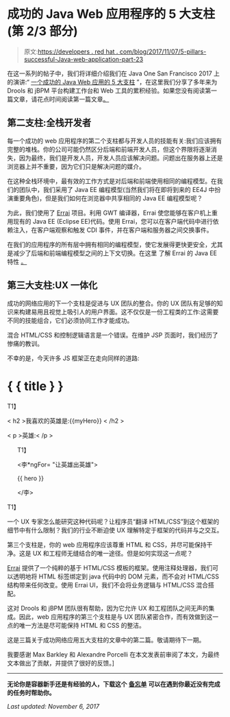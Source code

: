 # 成功的 Java Web 应用程序的 5 大支柱(第 2/3 部分)

> 原文:[https://developers . red hat . com/blog/2017/11/07/5-pillars-successful-Java-web-application-part-23](https://developers.redhat.com/blog/2017/11/07/5-pillars-successful-java-web-application-part-23)

在这一系列的帖子中，我们将详细介绍我们在 Java One San Francisco 2017 上的演讲:“ [一个成功的 Java Web 应用的 5 大支柱](https://speakerdeck.com/ederign/5-pillars-of-a-successful-java-web-application-1) ”，在这里我们分享了多年来为 Drools 和 jBPM 平台构建工作台和 Web 工具的累积经验。如果您没有阅读第一篇文章，请花点时间阅读第一篇文章[。](https://developers.redhat.com/blog/2017/11/06/5-pillars-successful-java-web-application-part-13/)

## 第二支柱:全栈开发者

每一个成功的 web 应用程序的第二个支柱都与开发人员的技能有关:我们应该拥有完整的堆栈。你的公司可能仍然区分后端和前端开发人员，但这个界限将逐渐消失，因为最终，我们是开发人员，开发人员应该解决问题。问题出在服务器上还是浏览器上并不重要，因为它们只是解决问题的媒介。

在这种全栈环境中，最有效的工作方式是对后端和前端使用相同的编程模型。在我们的团队中，我们采用了 Java EE 编程模型(当然我们将在即将到来的 EE4J 中扮演重要角色)，但是我们如何在浏览器中共享相同的 Java EE 编程模型呢？

为此，我们使用了 [Errai](http://erraiframework.org/) 项目。利用 GWT 编译器，Errai 使您能够在客户机上重用现有的 Java EE (Eclipse EE)代码。使用 Errai，您可以在客户端代码中进行依赖注入，在客户端观察和触发 CDI 事件，并在客户端和服务器之间交换事件。

在我们的应用程序的所有层中拥有相同的编程模型，使它发展得更快更安全，尤其是减少了后端和前端编程模型之间的上下文切换。在这里 了解 Errai 的 Java EE 特性 [。](https://github.com/errai/errai-tutorial)

## 第三大支柱:UX 一体化

成功的网络应用的下一个支柱是促进与 UX 团队的整合。你的 UX 团队有足够的知识来构建易用且视觉上吸引人的用户界面。这不仅仅是一份工程类的工作:这需要不同的技能组合，它们必须协同工作才能成功。

混合 HTML/CSS 和控制逻辑语言是一个错误。在维护 JSP 页面时，我们经历了惨痛的教训。

不幸的是，今天许多 JS 框架正在走向同样的道路:

<h1>{ { title } }</h1>T1】

< h2 >我喜欢的英雄是:{{myHero}} < /h2 >

< p >英雄:< /p >

<ul>T1】

<李*ngFor= "让英雄出英雄">

{{ hero }}

</李>

</ul>T1】

一个 UX 专家怎么能研究这种代码呢？让程序员“翻译 HTML/CSS”到这个框架的细节中有什么限制？我们的行业不断迫使 UX 理解特定于框架的代码并与之交互。

第三个支柱是，你的 web 应用程序应该尊重 HTML 和 CSS，并尽可能保持干净。这是 UX 和工程师无缝结合的唯一途径。但是如何实现这一点呢？

[Errai](http://docs.jboss.org/errai/latest/errai/reference/html_single/#sid-51806600) 提供了一个纯粹的基于 HTML/CSS 模板的框架。使用注释处理器，我们可以透明地将 HTML 标签绑定到 java 代码中的 DOM 元素，而不会对 HTML/CSS 结构带来任何改变。使用 Errai UI，我们不会将业务逻辑与 HTML/CSS 混合搭配。

这对 Drools 和 jBPM 团队很有帮助，因为它允许 UX 和工程团队之间无声的集成。因此，web 应用程序的第三个支柱是与 UX 团队紧密合作，而有效做到这一点的唯一方法是尽可能保持 HTML 和 CSS 的整洁。

这是三篇关于成功网络应用五大支柱的文章中的第二篇。敬请期待下一期。

我要感谢 Max Barkley 和 Alexandre Porcelli 在本文发表前审阅了本文，为最终文本做出了贡献，并提供了很好的反馈。]

* * *

**无论你是容器新手还是有经验的人，下载这个** [**备忘单**](https://developers.redhat.com/promotions/docker-cheatsheet/) **可以在遇到你最近没有完成的任务时帮助你。**

*Last updated: November 6, 2017*